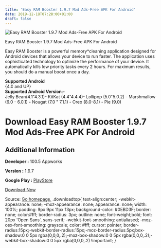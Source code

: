 ```yaml
---
title: 'Easy RAM Booster 1.9.7 Mod Ads-Free APK For Android'
date: 2019-12-18T07:28:00+01:00
draft: false
---
```


![Easy RAM Booster 1.9.7 Mod Ads-Free APK For Android](https://i1.wp.com/apkhome.net/wp-content/uploads/2019/11/Easy-RAM-Booster-1.9.7-Mod-Ads-Free.png "Easy RAM Booster 1.9.7 Mod Ads-Free APK For Android")

  

Easy RAM Booster 1.9.7 Mod Ads-Free APK For Android

Easy RAM Booster is a powerful memory\*cleaning application designed for Android devices that allows your device to run faster. The application uses sophisticated technology to optimize the performance of your device. It automatically kills low priority tasks every 2 hours. For maximum results, you should do a manual boost once a day.

**Supported Android**  
{4.0 and UP}  
**Supported Android Version**:-  
Jelly Bean(4.1"4.3.1)- KitKat (4.4"4.4.4)- Lollipop (5.0"5.0.2) - Marshmallow (6.0 - 6.0.1) - Nougat (7.0 " 7.1.1) - Oreo (8.0-8.1) - Pie (9.0)

Download Easy RAM Booster 1.9.7 Mod Ads-Free APK For Android
============================================================

Additional Information
----------------------

**Developer :** 100.5 Appworks

**Version :** 1.9.7

**Google Play :** [PlayStore](https://play.google.com/store/apps/details?id=hundred.five.easymemorybooster)

  

[Download Now](https://store4app.co/post/easy-ram-booster-1-9-7-mod-ads-free-apk-for-android_1574516574)

  
Source: [Go homepage.](https://store4app.co/post/easy-ram-booster-1-9-7-mod-ads-free-apk-for-android_1574516574) .downloadtop{ text-align:center; -webkit-appearance: none; -moz-appearance: none; appearance: none; width: 100%; padding: 9px 9px 11px 13px; background-color: #0EBD3F; border: none; color:#fff; border-radius: 3px; outline: none; font-weight;bold; font: 20px 'Open Sans', sans-serif; -webkit-font-smoothing: antialiased; -moz-osx-font-smoothing: grayscale; color: #fff; cursor: pointer; border-radius:15px;-webkit-border-radius:15px;-moz-border-radius:5px;box-shadow:0 0 5px rgba(0,0,0,.2);-moz-box-shadow:0 0 5px rgba(0,0,0,.2);-webkit-box-shadow:0 0 5px rgba(0,0,0,.2) !important; }